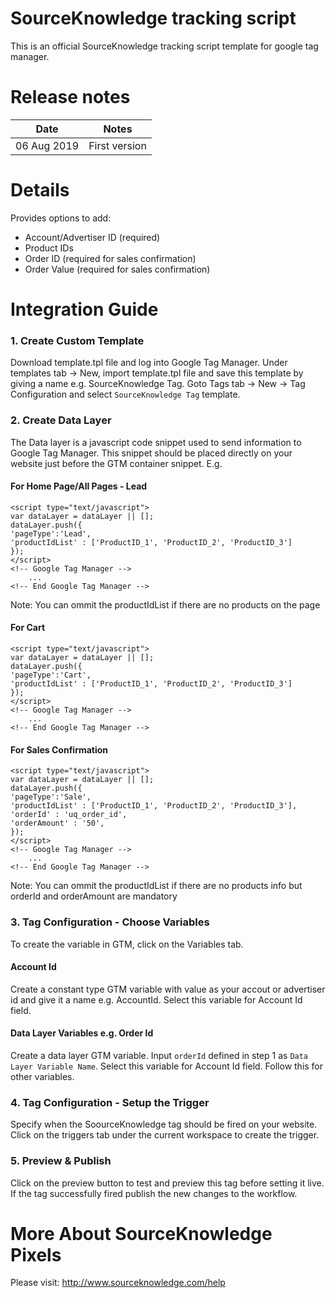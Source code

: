# SourceKnowledge tracking script
This is an official SourceKnowledge tracking script template for google tag manager.

# Release notes
| Date | Notes |
|------|-------|
| 06 Aug 2019 | First version |

# Details
Provides options to add:
* Account/Advertiser ID (required)
* Product IDs
* Order ID (required for sales confirmation)
* Order Value (required for sales confirmation)

# Integration Guide
### 1. Create Custom Template
Download template.tpl file and log into Google Tag Manager. Under templates tab -> New, import template.tpl file and save this template by giving a name e.g. SourceKnowledge Tag.
Goto Tags tab -> New -> Tag Configuration and select `SourceKnowledge Tag` template.

### 2. Create Data Layer
The Data layer is a javascript code snippet used to send information to Google Tag Manager. This snippet should be placed directly on your website just before the GTM container snippet. E.g. 
#### For Home Page/All Pages - Lead
```
<script type="text/javascript">
var dataLayer = dataLayer || [];
dataLayer.push({
'pageType':'Lead',
'productIdList' : ['ProductID_1', 'ProductID_2', 'ProductID_3']
});
</script>
<!-- Google Tag Manager -->
  	...
<!-- End Google Tag Manager -->
```
Note: You can ommit the productIdList if there are no products on the page
#### For Cart
```
<script type="text/javascript">
var dataLayer = dataLayer || [];
dataLayer.push({
'pageType':'Cart',
'productIdList' : ['ProductID_1', 'ProductID_2', 'ProductID_3']
});
</script>
<!-- Google Tag Manager -->
  	...
<!-- End Google Tag Manager -->
```
#### For Sales Confirmation
```
<script type="text/javascript">
var dataLayer = dataLayer || [];
dataLayer.push({
'pageType':'Sale',
'productIdList' : ['ProductID_1', 'ProductID_2', 'ProductID_3'],
'orderId' : 'uq_order_id',
'orderAmount' : '50',
});
</script>
<!-- Google Tag Manager -->
  	...
<!-- End Google Tag Manager -->
```
Note: You can ommit the productIdList if there are no products info but orderId and orderAmount are mandatory
### 3. Tag Configuration - Choose Variables
To create the variable in GTM, click on the Variables tab. 
#### Account Id
Create a constant type GTM variable with value as your accout or advertiser id and give it a name e.g. AccountId. Select this variable for Account Id field. 
#### Data Layer Variables e.g. Order Id
Create a data layer GTM variable. Input `orderId` defined in step 1 as `Data Layer Variable Name`. Select this variable for Account Id field. Follow this for other variables. 
### 4. Tag Configuration - Setup the Trigger
Specify when the SoourceKnowledge tag should be fired on your website. Click on the triggers tab under the current workspace to create the trigger.
### 5. Preview & Publish
Click on the preview button to test and preview this tag before setting it live. If the tag successfully fired publish the new changes to the workflow.

# More About SourceKnowledge Pixels
Please visit: http://www.sourceknowledge.com/help
